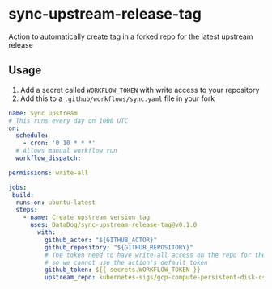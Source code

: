# sync-upstream-release-tag

Action to automatically create tag in a forked repo for the latest upstream release

## Usage

1. Add a secret called `WORKFLOW_TOKEN` with write access to your repository
2. Add this to a `.github/workflows/sync.yaml` file in your fork

```yaml
name: Sync upstream
# This runs every day on 1000 UTC
on:
  schedule:
    - cron: '0 10 * * *'
  # Allows manual workflow run
  workflow_dispatch:

permissions: write-all

jobs:
 build:
  runs-on: ubuntu-latest
  steps:
    - name: Create upstream version tag
      uses: DataDog/sync-upstream-release-tag@v0.1.0
        with:
          github_actor: "${GITHUB_ACTOR}"
          github_repository: "${GITHUB_REPOSITORY}"
          # The token need to have write-all access on the repo for the rebase
          # so we cannot use the action's default token
          github_token: ${{ secrets.WORKFLOW_TOKEN }}
          upstream_repo: kubernetes-sigs/gcp-compute-persistent-disk-csi-driver
```
